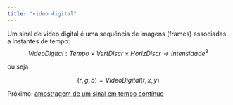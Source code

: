 ```yaml
---
title: "video digital"
---
```


Um sinal de video digital é uma sequência de imagens (frames)
associadas a instantes de tempo:
$$ VideoDigital: Tempo \times VertDiscr \times HorizDiscr \rightarrow Intensidade^3 $$

ou seja

$$
 (r, g, b) = VideoDigital(t,x,y)
$$

Próximo: [amostragem de um sinal em tempo contínuo](pub/ss-sin/conc/amostragem%20de%20um%20sinal%20em%20tempo%20contínuo.md)
